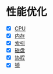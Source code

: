 # 性能优化

- [x] [CPU](./cpu.md)
- [X] [内存](./memory.md)
- [X] [索引](./index.md)
- [X] [磁盘](./disc.md)
- [X] [协程](./coroutine.md)
- [X] [锁](./lock.md)
